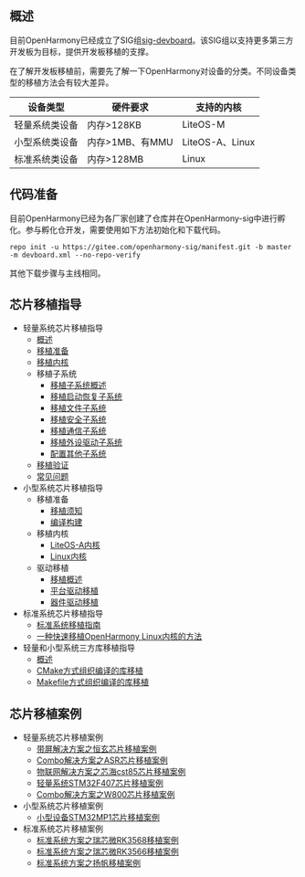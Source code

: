 ## 概述
目前OpenHarmony已经成立了SIG组[sig-devboard](https://gitee.com/openharmony/community/blob/master/sig/sig-devboard/sig_devboard_cn.md)。该SIG组以支持更多第三方开发板为目标，提供开发板移植的支撑。

在了解开发板移植前，需要先了解一下OpenHarmony对设备的分类。不同设备类型的移植方法会有较大差异。

| 设备类型    | 硬件要求        | 支持的内核          |
|---------|-------------|----------------|
| 轻量系统类设备 | 内存>128KB    | LiteOS-M       |
| 小型系统类设备 | 内存>1MB、有MMU | LiteOS-A、Linux |
| 标准系统类设备 | 内存>128MB    |  Linux       |

## 代码准备

目前OpenHarmony已经为各厂家创建了仓库并在OpenHarmony-sig中进行孵化。参与孵化仓开发，需要使用如下方法初始化和下载代码。

```shell
repo init -u https://gitee.com/openharmony-sig/manifest.git -b master -m devboard.xml --no-repo-verify
```

其他下载步骤与主线相同。

## 芯片移植指导

- 轻量系统芯片移植指导
  - [概述](porting-minichip-overview.md)
  - [移植准备](porting-minichip-prepare.md)
  - [移植内核](porting-minichip-kernel.md)
  - 移植子系统
    - [移植子系统概述](porting-minichip-subsys-overview.md)
    - [移植启动恢复子系统](porting-minichip-subsys-startup.md)
    - [移植文件子系统](porting-minichip-subsys-filesystem.md)
    - [移植安全子系统](porting-minichip-subsys-security.md)
    - [移植通信子系统](porting-minichip-subsys-communication.md)
    - [移植外设驱动子系统](porting-minichip-subsys-driver.md)
    - [配置其他子系统](porting-minichip-subsys-others.md)
  - [移植验证](porting-minichip-verification.md)
  - [常见问题](porting-chip-faqs.md)
- 小型系统芯片移植指导
  - 移植准备
    - [移植须知](porting-smallchip-prepare-needs.md)
    - [编译构建](porting-smallchip-prepare-building.md)
  - 移植内核
    - [LiteOS-A内核](porting-smallchip-kernel-a.md)
    - [Linux内核](porting-smallchip-kernel-linux.md)
  - 驱动移植
    - [移植概述](porting-smallchip-driver-overview.md)
    - [平台驱动移植](porting-smallchip-driver-plat.md)
    - [器件驱动移植](porting-smallchip-driver-oom.md)
- 标准系统芯片移植指导
  - [标准系统移植指南](standard-system-porting-guide.md)
  - [一种快速移植OpenHarmony Linux内核的方法](porting-linux-kernel.md)
- 轻量和小型系统三方库移植指导
  - [概述](porting-thirdparty-overview.md)
  - [CMake方式组织编译的库移植](porting-thirdparty-cmake.md)
  - [Makefile方式组织编译的库移植](porting-thirdparty-makefile.md)

## 芯片移植案例

- 轻量系统芯片移植案例
    - [带屏解决方案之恒玄芯片移植案例](porting-bes2600w-on-minisystem-display-demo.md)
    - [Combo解决方案之ASR芯片移植案例](porting-asr582x-combo-demo.md)
    - [物联网解决方案之芯海cst85芯片移植案例](porting-cst85f01-combo-demo.md)
    - [轻量系统STM32F407芯片移植案例](porting-stm32f407-on-minisystem-eth.md)
    - [Combo解决方案之W800芯片移植案例](porting-w800-combo-demo.md)
- 小型系统芯片移植案例
    - [小型设备STM32MP1芯片移植案例](porting-stm32mp15xx-on-smallsystem.md)
- 标准系统芯片移植案例
    - [标准系统方案之瑞芯微RK3568移植案例](porting-dayu200-on_standard-demo.md)
    - [标准系统方案之瑞芯微RK3566移植案例](https://gitee.com/openharmony/vendor_kaihong/blob/master/khdvk_3566b/porting-khdvk_3566b-on_standard-demo.md)
    - [标准系统方案之扬帆移植案例](porting-yangfan-on_standard-demo.md)
